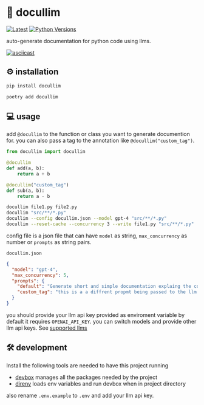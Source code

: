 # 📝 docullim

[![Latest](https://img.shields.io/pypi/v/docullim)](https://pypi.org/project/docullim/#history)
[![Python Versions](https://img.shields.io/pypi/pyversions/docullim)](https://pypi.org/project/docullim/)

auto-generate documentation for python code using llms.

[![asciicast](https://asciinema.org/a/702627.svg)](https://asciinema.org/a/702627)

## ⚙️ installation

```sh
pip install docullim
```

```sh
poetry add docullim
```

## 💻 usage

add `@docullim` to the function or class you want to generate documention for. you can also pass a tag to the annotation like `@docullim("custom_tag")`.

```python
from docullim import docullim

@docullim
def add(a, b):
    return a + b

@docullim("custom_tag")
def sub(a, b):
    return a - b

```

```sh
docullim file1.py file2.py
docullim "src/**/*.py"
docullim --config docullim.json --model gpt-4 "src/**/*.py"
docullim --reset-cache --concurrency 3 --write file1.py "src/**/*.py"
```

config file is a json file that can have `model` as string, `max_concurrency` as number or `prompts` as string pairs.

`docullim.json`

```json
{
  "model": "gpt-4",
  "max_concurrency": 5,
  "prompts": {
    "default": "Generate short and simple documentation explaing the code and include sample usage.",
    "custom_tag": "this is a a diffrent propmt being passed to the llm when @docullim('custom_tag') is passed"
  }
}
```

you should provide your llm api key provided as enviroment variable by default it requires `OPENAI_API_KEY`.
you can switch models and provide other llm api keys. See [supported llms](https://docs.litellm.ai/docs/providers)

## 🛠️ development

Install the following tools are needed to have this project running

- [devbox](https://www.jetify.com/devbox) manages all the packages needed by the project
- [direnv](https://direnv.net/) loads env variables and run devbox when in project directory

also rename `.env.example` to `.env` and add your llm api key.
